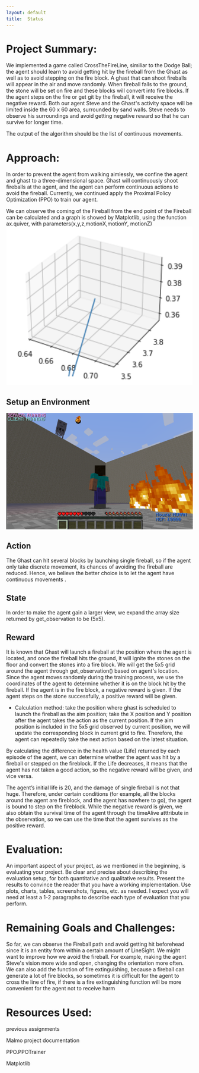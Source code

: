 ```yaml
---
layout: default
title:  Status
---
```


# Project Summary: 
  We implemented a game called CrossTheFireLine, similiar to the Dodge Ball; the agent should learn to avoid getting hit by the fireball from the Ghast as well as  to avoid stepping on the fire block. A ghast that can shoot fireballs will appear in the air and move randomly. When fireball falls to the ground, the stone will be set on fire and these blocks will convert into fire blocks. If the agent steps on the fire or get git by the fireball, it will receive the negative reward. Both our agent Steve and the Ghast's activity space will be limited inside the 60 x 60 area, surrounded by sand walls. Steve needs to observe his surroundings and avoid getting negative reward so that he can survive for longer time. 
  
  The output of the algorithm should be the list of continuous movements.
  
# Approach: 

In order to prevent the agent from walking aimlessly, we confine the agent and ghast to a three-dimensional space. Ghast will continuously shoot fireballs at the agent, and the agent can perform continuous actions to avoid the fireball. Currently, we continued apply the Proximal Policy Optimization (PPO) to train our agent.

We can observe the coming of the Fireball from <ObservationsFromNearbyEntities> the end point of the Fireball can be calculated and a graph is showed by Matplotlib, using the function ax.quiver, with parameters(x,y,z,motionX,motionY, motionZ)
![image](https://github.com/Chilly712/CrossTheFireLine_Minecraft/blob/main/Fireball_Path.jpg)


## Setup an Environment
![image](https://github.com/Chilly712/CrossTheFireLine_Minecraft/blob/main/env_image.jpg)

## Action
The Ghast can hit several blocks by launching single fireball, so if the agent only take discrete movement, its chances of avoiding the fireball are reduced. Hence, we believe the better choice is to let the agent have continuous movements .

## State
In order to make the agent gain a larger view, we expand the array size returned by get_observation to be (5x5).

## Reward
It is known that Ghast will launch a fireball at the position where the agent is located, and once the fireball hits the ground, it will ignite the stones on the floor and convert the stones into a fire block. We will get the 5x5 grid around the agent through get_observation() based on agent's location. Since the agent moves randomly during the training process, we use the coordinates of the agent to determine whether it is on the block hit by the fireball. If the agent is in the fire block, a negative reward is given. If the agent steps on the stone successfully, a positive reward will be given.

- Calculation method: 
take the position where ghast is scheduled to launch the fireball as the aim position; take the X position and Y position after the agent takes the action as the current position. If the aim position is included in the 5x5 grid observed by current position, we will update the corresponding block in current grid to fire. Therefore, the agent can repeatedly take the next action based on the latest situation.

By calculating the difference in the health value (Life) returned by each episode of the agent, we can determine whether the agent was hit by a fireball or stepped on the fireblock. If the Life decreases, it means that the agent has not taken a good action, so the negative reward will be given, and vice versa.

The agent’s initial life is 20, and the damage of single fireball is not that huge. Therefore, under certain conditions (for example, all the blocks around the agent are fireblock, and the agent has nowhere to go), the agent is bound to step on the fireblock. While the negative reward is given, we also obtain the survival time of the agent through the timeAlive atttribute in the observation, so we can use the time that the agent survives as the positive reward.


# Evaluation: 
  An important aspect of your project, as we mentioned in the beginning, is evaluating your project. Be clear and precise about describing the evaluation setup, for both quantitative and qualitative results. Present the results to convince the reader that you have a working implementation. Use plots, charts, tables, screenshots, figures, etc. as needed. I expect you will need at least a 1-2 paragraphs to describe each type of evaluation that you perform.

# Remaining Goals and Challenges:  
  So far, we can observe the Fireball path and avoid getting hit beforehead since it is an entity from <ObservationFromNearbyEntities> within a certain amount of LineSight. We might want to improve how we avoid the fireball. For example, making the agent Steve's vision more wide and open, changing the orientation more often. 
  We can also add the function of fire extinguishing, because a fireball can generate a lot of fire blocks, so sometimes it is difficult for the agent to cross the line of fire, if there is a fire extinguishing function will be more convenient for the agent not to receive harm

# Resources Used:   
  previous assignments
  
  Malmo project documentation
  
  PPO.PPOTrainer
  
  Matplotlib

